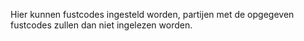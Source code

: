 Hier kunnen fustcodes ingesteld worden, partijen met de opgegeven fustcodes zullen dan niet ingelezen worden.